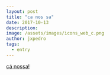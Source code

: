 ```yaml
---
layout: post
title: "ca nos sa"
date: 2017-10-13
description: 
image: /assets/images/icons_web_c.png
author: jxpedro
tags: 
  - entry
---
```

<a href="https://jxpedro.github.io/canossa/">cá nossa!</a>
